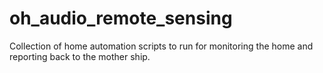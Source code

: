 # oh_audio_remote_sensing
Collection of home automation scripts to run for monitoring the home and reporting back to the mother ship.
